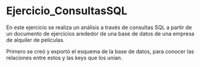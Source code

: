 # Ejercicio_ConsultasSQL

En este ejercicio se realiza un análisis a través de consultas SQL a partir de un documento de ejercicios arededor de una base de datos de una empresa de alquiler de películas.

Primero se creó y exportó el esquema de la base de datos, para conocer las relaciones entre estos y las keys que los unían.

